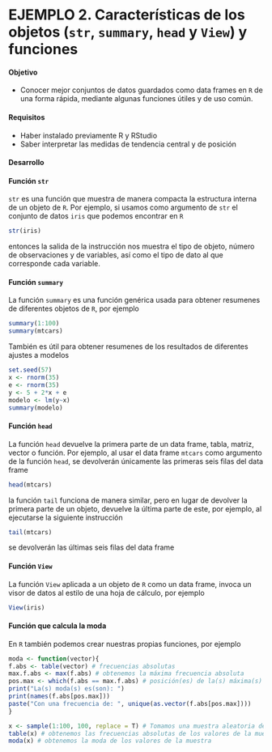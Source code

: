 # EJEMPLO 2. Características de los objetos (`str`, `summary`, `head` y `View`) y funciones

#### Objetivo

- Conocer mejor conjuntos de datos guardados como data frames en `R` de una forma rápida, mediante algunas funciones útiles y de uso común.

#### Requisitos

- Haber instalado previamente R y RStudio 
- Saber interpretar las medidas de tendencia central y de posición

#### Desarrollo

#### Función `str`

`str` es una función que muestra de manera compacta la estructura interna de un objeto de `R`. Por ejemplo, si usamos como argumento de `str` el conjunto de datos `iris` que podemos encontrar en `R`

```R
str(iris)
```

entonces la salida de la instrucción nos muestra el tipo de objeto, número de observaciones y de variables, así como el tipo de dato al que corresponde cada variable.

#### Función `summary`

La función `summary` es una función genérica usada para obtener resumenes de diferentes objetos de `R`, por ejemplo

```R
summary(1:100)
summary(mtcars)
```

También es útil para obtener resumenes de los resultados de diferentes ajustes a modelos

```R
set.seed(57)
x <- rnorm(35)
e <- rnorm(35)
y <- 5 + 2*x + e
modelo <- lm(y~x)
summary(modelo)
```

#### Función `head`

La función `head` devuelve la primera parte de un data frame, tabla, matriz, vector o función. Por ejemplo, al usar el data frame `mtcars` como argumento de la función `head`, se devolverán únicamente las primeras seis filas del data frame

```R
head(mtcars)
```

la función `tail` funciona de manera similar, pero en lugar de devolver la primera parte de un objeto, devuelve la última parte de este, por ejemplo, al ejecutarse la siguiente instrucción

```R
tail(mtcars)
```

se devolverán las últimas seis filas del data frame

#### Función `View`

La función `View` aplicada a un objeto de `R` como un data frame, invoca un visor de datos al estilo de una hoja de cálculo, por ejemplo

```R
View(iris)
```

#### Función que calcula la moda

En `R` también podemos crear nuestras propias funciones, por ejemplo

```R
moda <- function(vector){
f.abs <- table(vector) # frecuencias absolutas
max.f.abs <- max(f.abs) # obtenemos la máxima frecuencia absoluta
pos.max <- which(f.abs == max.f.abs) # posición(es) de la(s) máxima(s) frecuencia(s) absoluta(s)
print("La(s) moda(s) es(son): ")
print(names(f.abs[pos.max]))
paste("Con una frecuencia de: ", unique(as.vector(f.abs[pos.max])))
}

x <- sample(1:100, 100, replace = T) # Tomamos una muestra aleatoria de tamaño 100 con reemplazo de los primeros 100 números naturales
table(x) # obtenemos las frecuencias absolutas de los valores de la muestra
moda(x) # obtenemos la moda de los valores de la muestra
```

